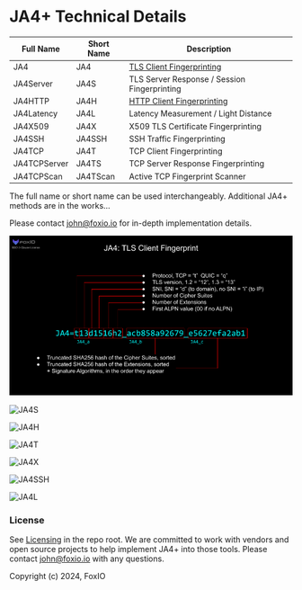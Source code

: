 # JA4+ Technical Details  

| Full Name | Short Name | Description |
|---|---|---|
| JA4 | JA4 | [TLS Client Fingerprinting](./JA4.md)
| JA4Server | JA4S | TLS Server Response / Session Fingerprinting
| JA4HTTP | JA4H | [HTTP Client Fingerprinting](./JA4H.md)
| JA4Latency | JA4L | Latency Measurement / Light Distance
| JA4X509 | JA4X | X509 TLS Certificate Fingerprinting
| JA4SSH | JA4SSH | SSH Traffic Fingerprinting
| JA4TCP | JA4T | TCP Client Fingerprinting
| JA4TCPServer | JA4TS | TCP Server Response Fingerprinting
| JA4TCPScan | JA4TScan | Active TCP Fingerprint Scanner

The full name or short name can be used interchangeably. Additional JA4+ methods are in the works...

Please contact john@foxio.io for in-depth implementation details.

![JA4](./JA4.png)

![JA4S](./JA4S.png)

![JA4H](./JA4H.png)

![JA4T](./JA4T.png)

![JA4X](./JA4X.png)

![JA4SSH](./JA4SSH.png)

![JA4L](./JA4L.png)

### License

See [Licensing](../README.md#licensing) in the repo root. We are committed to work with vendors and open source projects to help implement JA4+ into those tools. Please contact john@foxio.io with any questions.

Copyright (c) 2024, FoxIO
